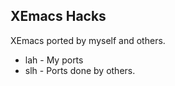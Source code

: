 ## XEmacs Hacks

XEmacs ported by myself and others. 

* lah - My ports
* slh - Ports done by others. 


